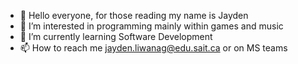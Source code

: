 - 👋 Hello everyone, for those reading my name is Jayden
- 👀 I’m interested in programming mainly within games and music
- 🌱 I’m currently learning Software Development
- 📫 How to reach me jayden.liwanag@edu.sait.ca or on MS teams
